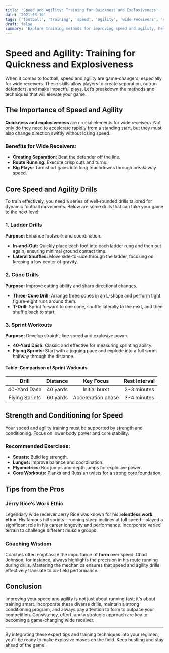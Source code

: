 ```yaml
---
title: 'Speed and Agility: Training for Quickness and Explosiveness'
date: '2021-08-10'
tags: ['football', 'training', 'speed', 'agility', 'wide receivers', 'coaching', 'workouts', 'sports science', 'performance']
draft: false
summary: 'Explore training methods for improving speed and agility, helping wide receivers to gain an edge over defenders.'
---
```


# Speed and Agility: Training for Quickness and Explosiveness

When it comes to football, speed and agility are game-changers, especially for wide receivers. These skills allow players to create separation, outrun defenders, and make impactful plays. Let’s breakdown the methods and techniques that will elevate your game.

## The Importance of Speed and Agility

**Quickness and explosiveness** are crucial elements for wide receivers. Not only do they need to accelerate rapidly from a standing start, but they must also change direction swiftly without losing speed.

### Benefits for Wide Receivers:
- **Creating Separation:** Beat the defender off the line.
- **Route Running:** Execute crisp cuts and turns.
- **Big Plays:** Turn short gains into long touchdowns through breakaway speed.

## Core Speed and Agility Drills

To train effectively, you need a series of well-rounded drills tailored for dynamic football movements. Below are some drills that can take your game to the next level:

### 1. Ladder Drills

**Purpose:** Enhance footwork and coordination.
- **In-and-Out:** Quickly place each foot into each ladder rung and then out again, ensuring minimal ground contact time.
- **Lateral Shuffles:** Move side-to-side through the ladder, focusing on keeping a low center of gravity.

### 2. Cone Drills

**Purpose:** Improve cutting ability and sharp directional changes.
- **Three-Cone Drill:** Arrange three cones in an L-shape and perform tight figure-eight runs around them.
- **T-Drill:** Sprint forward to one cone, shuffle laterally to the next, and then shuffle back to start.

### 3. Sprint Workouts

**Purpose:** Develop straight-line speed and explosive power.
- **40-Yard Dash:** Classic and effective for measuring sprinting ability.
- **Flying Sprints:** Start with a jogging pace and explode into a full sprint halfway through the distance.

#### Table: Comparison of Sprint Workouts

| Drill           | Distance | Key Focus         | Rest Interval    |
|:---------------:|:--------:|:-----------------:|:----------------:|
| 40-Yard Dash    | 40 yards | Initial burst     | 2-3 minutes      |
| Flying Sprints  | 60 yards | Acceleration phase| 3-4 minutes      |

## Strength and Conditioning for Speed

Your speed and agility training must be supported by strength and conditioning. Focus on lower body power and core stability.

### Recommended Exercises:
- **Squats:** Build leg strength.
- **Lunges:** Improve balance and coordination.
- **Plyometrics:** Box jumps and depth jumps for explosive power.
- **Core Workouts:** Planks and Russian twists for a strong core foundation.

## Tips from the Pros

### Jerry Rice’s Work Ethic

Legendary wide receiver Jerry Rice was known for his **relentless work ethic**. His famous hill sprints—running steep inclines at full speed—played a significant role in his career longevity and performance. Incorporate varied terrain to challenge different muscle groups.

### Coaching Wisdom

Coaches often emphasize the importance of **form** over speed. Chad Johnson, for instance, always highlights the precision in his route running during drills. Mastering the mechanics ensures that speed and agility drills effectively translate to on-field performance.

## Conclusion

Improving your speed and agility is not just about running fast; it's about training smart. Incorporate these diverse drills, maintain a strong conditioning program, and always pay attention to form to outpace your competition. Consistency, effort, and a strategic approach are key to becoming a game-changing wide receiver.

---

By integrating these expert tips and training techniques into your regimen, you'll be ready to make explosive moves on the field. Keep hustling and stay ahead of the game!
```